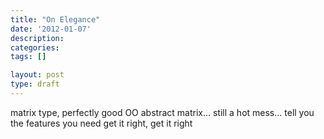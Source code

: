 ```yaml
---
title: "On Elegance"
date: '2012-01-07'
description:
categories:
tags: []

layout: post
type: draft
---
```

matrix type, perfectly good OO abstract matrix... still a hot mess...
tell you the features you need
get it right, get it right